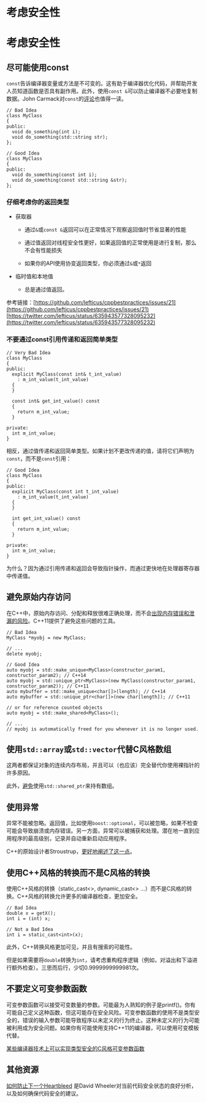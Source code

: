# 考虑安全性

# 考虑安全性

## 尽可能使用const

`const`告诉编译器变量或方法是不可变的。这有助于编译器优化代码，并帮助开发人员知道函数是否具有副作用。此外，使用`const &`可以防止编译器不必要地复制数据。John Carmack对`const`的[评论](http://kotaku.com/454293019)也值得一读。

```
// Bad Idea
class MyClass
{
public:
  void do_something(int i);
  void do_something(std::string str);
};

// Good Idea
class MyClass
{
public:
  void do_something(const int i);
  void do_something(const std::string &str);
}; 
```

### 仔细考虑你的返回类型

+   获取器

    +   通过`&`或`const &`返回可以在正常情况下观察返回值时节省显著的性能

    +   通过值返回对线程安全性更好，如果返回值的正常使用是进行复制，那么不会有性能损失

    +   如果你的API使用协变返回类型，你必须通过`&`或`*`返回

+   临时值和本地值

    +   总是通过值返回。

参考链接：[https://github.com/lefticus/cppbestpractices/issues/21](https://github.com/lefticus/cppbestpractices/issues/21) [https://twitter.com/lefticus/status/635943577328095232](https://twitter.com/lefticus/status/635943577328095232)

### 不要通过const引用传递和返回简单类型

```
// Very Bad Idea
class MyClass
{
public:
  explicit MyClass(const int& t_int_value)
    : m_int_value(t_int_value)
  {
  }

  const int& get_int_value() const
  {
    return m_int_value;
  }

private:
  int m_int_value;
} 
```

相反，通过值传递和返回简单类型。如果计划不更改传递的值，请将它们声明为`const`，而不是`const`引用：

```
// Good Idea
class MyClass
{
public:
  explicit MyClass(const int t_int_value)
    : m_int_value(t_int_value)
  {
  }

  int get_int_value() const
  {
    return m_int_value;
  }

private:
  int m_int_value;
} 
```

为什么？因为通过引用传递和返回会导致指针操作，而通过更快地在处理器寄存器中传递值。

## 避免原始内存访问

在C++中，原始内存访问、分配和释放很难正确处理，而不会[出现内存错误和泄漏的风险](http://blog2.emptycrate.com/content/nobody-understands-c-part-6-are-you-still-using-pointers)。C++11提供了避免这些问题的工具。

```
// Bad Idea
MyClass *myobj = new MyClass;

// ...
delete myobj;

// Good Idea
auto myobj = std::make_unique<MyClass>(constructor_param1, constructor_param2); // C++14
auto myobj = std::unique_ptr<MyClass>(new MyClass(constructor_param1, constructor_param2)); // C++11
auto mybuffer = std::make_unique<char[]>(length); // C++14
auto mybuffer = std::unique_ptr<char[]>(new char[length]); // C++11

// or for reference counted objects
auto myobj = std::make_shared<MyClass>(); 

// ...
// myobj is automatically freed for you whenever it is no longer used. 
```

## 使用`std::array`或`std::vector`代替C风格数组

这两者都保证对象的连续内存布局，并且可以（也应该）完全替代你使用裸指针的许多原因。

此外，[避免](http://stackoverflow.com/questions/3266443/can-you-use-a-shared-ptr-for-raii-of-c-style-arrays)使用`std::shared_ptr`来持有数组。

## 使用异常

异常不能被忽略。返回值，比如使用`boost::optional`，可以被忽略，如果不检查可能会导致崩溃或内存错误。另一方面，异常可以被捕获和处理。潜在地一直到应用程序的最高级别，记录并自动重新启动应用程序。

C++的原始设计者Stroustrup，[更好地阐述了这一点](http://www.stroustrup.com/bs_faq2.html#exceptions-why)。

## 使用C++风格的转换而不是C风格的转换

使用C++风格的转换（static_cast<>, dynamic_cast<> ...）而不是C风格的转换。C++风格的转换允许更多的编译器检查，更加安全。

```
// Bad Idea
double x = getX();
int i = (int) x;

// Not a Bad Idea
int i = static_cast<int>(x); 
```

此外，C++转换风格更加可见，并且有搜索的可能性。

但是如果需要将`double`转换为`int`，请考虑重构程序逻辑（例如，对溢出和下溢进行额外检查）。三思而后行，少切0.9999999999981次。

## 不要定义可变参数函数

可变参数函数可以接受可变数量的参数。可能最为人熟知的例子是printf()。你有可能自己定义这种函数，但这可能存在安全风险。可变参数函数的使用不是类型安全的，错误的输入参数可能导致程序以未定义的行为终止。这种未定义的行为可能被利用成为安全问题。如果你有可能使用支持C++11的编译器，可以使用可变模板代替。

[某些编译器技术上可以实现类型安全的C风格可变参数函数](https://github.com/lefticus/cppbestpractices/issues/53)

## 其他资源

[如何防止下一个Heartbleed](http://www.dwheeler.com/essays/heartbleed.html) 是David Wheeler对当前代码安全状态的良好分析，以及如何确保代码安全的建议。
